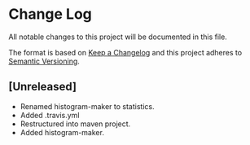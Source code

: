 # Change Log
All notable changes to this project will be documented in this file.

The format is based on [Keep a Changelog](http://keepachangelog.com/)
and this project adheres to [Semantic Versioning](http://semver.org/).

## [Unreleased]

- Renamed histogram-maker to statistics.
- Added .travis.yml
- Restructured into maven project.
- Added histogram-maker.

